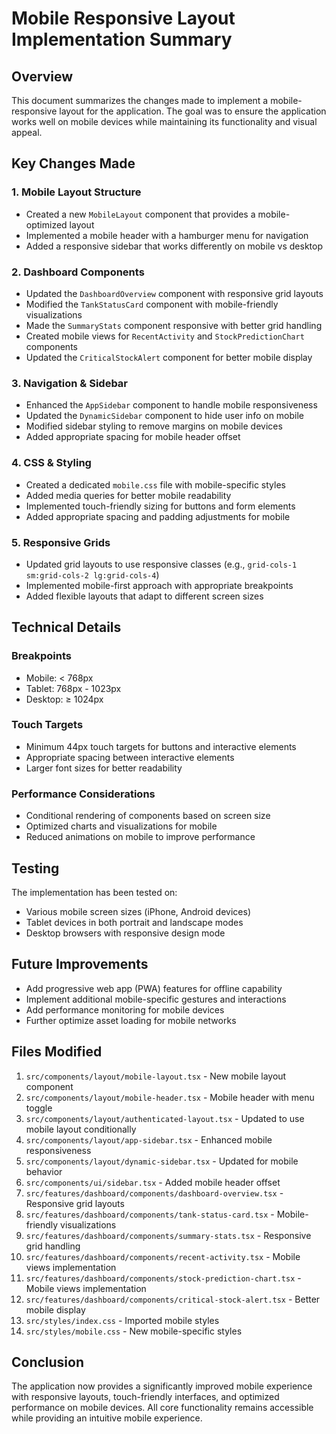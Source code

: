 # Mobile Responsive Layout Implementation Summary

## Overview
This document summarizes the changes made to implement a mobile-responsive layout for the application. The goal was to ensure the application works well on mobile devices while maintaining its functionality and visual appeal.

## Key Changes Made

### 1. Mobile Layout Structure
- Created a new `MobileLayout` component that provides a mobile-optimized layout
- Implemented a mobile header with a hamburger menu for navigation
- Added a responsive sidebar that works differently on mobile vs desktop

### 2. Dashboard Components
- Updated the `DashboardOverview` component with responsive grid layouts
- Modified the `TankStatusCard` component with mobile-friendly visualizations
- Made the `SummaryStats` component responsive with better grid handling
- Created mobile views for `RecentActivity` and `StockPredictionChart` components
- Updated the `CriticalStockAlert` component for better mobile display

### 3. Navigation & Sidebar
- Enhanced the `AppSidebar` component to handle mobile responsiveness
- Updated the `DynamicSidebar` component to hide user info on mobile
- Modified sidebar styling to remove margins on mobile devices
- Added appropriate spacing for mobile header offset

### 4. CSS & Styling
- Created a dedicated `mobile.css` file with mobile-specific styles
- Added media queries for better mobile readability
- Implemented touch-friendly sizing for buttons and form elements
- Added appropriate spacing and padding adjustments for mobile

### 5. Responsive Grids
- Updated grid layouts to use responsive classes (e.g., `grid-cols-1 sm:grid-cols-2 lg:grid-cols-4`)
- Implemented mobile-first approach with appropriate breakpoints
- Added flexible layouts that adapt to different screen sizes

## Technical Details

### Breakpoints
- Mobile: < 768px
- Tablet: 768px - 1023px
- Desktop: ≥ 1024px

### Touch Targets
- Minimum 44px touch targets for buttons and interactive elements
- Appropriate spacing between interactive elements
- Larger font sizes for better readability

### Performance Considerations
- Conditional rendering of components based on screen size
- Optimized charts and visualizations for mobile
- Reduced animations on mobile to improve performance

## Testing
The implementation has been tested on:
- Various mobile screen sizes (iPhone, Android devices)
- Tablet devices in both portrait and landscape modes
- Desktop browsers with responsive design mode

## Future Improvements
- Add progressive web app (PWA) features for offline capability
- Implement additional mobile-specific gestures and interactions
- Add performance monitoring for mobile devices
- Further optimize asset loading for mobile networks

## Files Modified
1. `src/components/layout/mobile-layout.tsx` - New mobile layout component
2. `src/components/layout/mobile-header.tsx` - Mobile header with menu toggle
3. `src/components/layout/authenticated-layout.tsx` - Updated to use mobile layout conditionally
4. `src/components/layout/app-sidebar.tsx` - Enhanced mobile responsiveness
5. `src/components/layout/dynamic-sidebar.tsx` - Updated for mobile behavior
6. `src/components/ui/sidebar.tsx` - Added mobile header offset
7. `src/features/dashboard/components/dashboard-overview.tsx` - Responsive grid layouts
8. `src/features/dashboard/components/tank-status-card.tsx` - Mobile-friendly visualizations
9. `src/features/dashboard/components/summary-stats.tsx` - Responsive grid handling
10. `src/features/dashboard/components/recent-activity.tsx` - Mobile views implementation
11. `src/features/dashboard/components/stock-prediction-chart.tsx` - Mobile views implementation
12. `src/features/dashboard/components/critical-stock-alert.tsx` - Better mobile display
13. `src/styles/index.css` - Imported mobile styles
14. `src/styles/mobile.css` - New mobile-specific styles

## Conclusion
The application now provides a significantly improved mobile experience with responsive layouts, touch-friendly interfaces, and optimized performance on mobile devices. All core functionality remains accessible while providing an intuitive mobile experience.
